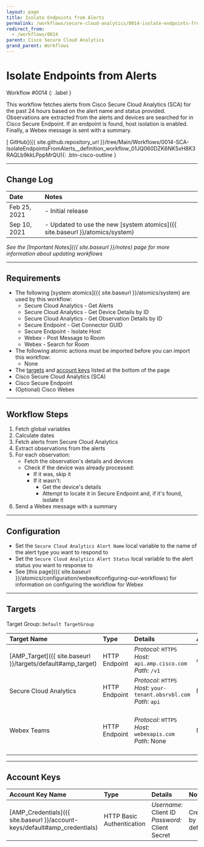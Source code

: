 ```yaml
---
layout: page
title: Isolate Endpoints from Alerts
permalink: /workflows/secure-cloud-analytics/0014-isolate-endpoints-from-alerts
redirect_from:
  - /workflows/0014
parent: Cisco Secure Cloud Analytics
grand_parent: Workflows
---
```


# Isolate Endpoints from Alerts
<div markdown="1">
Workflow #0014
{: .label }
</div>

This workflow fetches alerts from Cisco Secure Cloud Analytics (SCA) for the past 24 hours based on the alert name and status provided. Observations are extracted from the alerts and devices are searched for in Cisco Secure Endpoint. If an endpoint is found, host isolation is enabled. Finally, a Webex message is sent with a summary.

[<i class="fab fa-github mr-1"></i> GitHub]({{ site.github.repository_url }}/tree/Main/Workflows/0014-SCA-IsolateEndpointsFromAlerts__definition_workflow_01JQ060DZK6NK5xH8K3RAQLb9kkLPppMrQU){: .btn-cisco-outline }

---

## Change Log

| Date | Notes |
|:-----|:------|
| Feb 25, 2021 | - Initial release |
| Sep 10, 2021 | - Updated to use the new [system atomics]({{ site.baseurl }}/atomics/system) |

_See the [Important Notes]({{ site.baseurl }}/notes) page for more information about updating workflows_

---

## Requirements
* The following [system atomics]({{ site.baseurl }}/atomics/system) are used by this workflow:
	* Secure Cloud Analytics - Get Alerts
	* Secure Cloud Analytics - Get Device Details by ID
	* Secure Cloud Analytics - Get Observation Details by ID
	* Secure Endpoint - Get Connector GUID
	* Secure Endpoint - Isolate Host
	* Webex - Post Message to Room
	* Webex - Search for Room
* The following atomic actions must be imported before you can import this workflow:
	* None
* The [targets](#targets) and [account keys](#account-keys) listed at the bottom of the page
* Cisco Secure Cloud Analytics (SCA)
* Cisco Secure Endpoint
* (Optional) Cisco Webex

---

## Workflow Steps
1. Fetch global variables
1. Calculate dates
1. Fetch alerts from Secure Cloud Analytics
1. Extract observations from the alerts
1. For each observation:
	* Fetch the observation's details and devices
	* Check if the device was already processed:
		* If it was, skip it
		* If it wasn't:
			* Get the device's details
			* Attempt to locate it in Secure Endpoint and, if it's found, isolate it
1. Send a Webex message with a summary

---

## Configuration
* Set the `Secure Cloud Analytics Alert Name` local variable to the name of the alert type you want to respond to
* Set the `Secure Cloud Analytics Alert Status` local variable to the alert status you want to response to
* See [this page]({{ site.baseurl }}/atomics/configuration/webex#configuring-our-workflows) for information on configuring the workflow for Webex

---

## Targets
Target Group: `Default TargetGroup`

| Target Name | Type | Details | Account Keys | Notes |
|:------------|:-----|:--------|:-------------|:------|
| [AMP_Target]({{ site.baseurl }}/targets/default#amp_target) | HTTP Endpoint | _Protocol:_ `HTTPS`<br />_Host:_ `api.amp.cisco.com`<br />_Path:_ `/v1` | AMP_Credentials | Created by default |
| Secure Cloud Analytics | HTTP Endpoint | _Protocol:_ `HTTPS`<br />_Host:_ `your-tenant.obsrvbl.com`<br />_Path:_ `api` | None | |
| Webex Teams | HTTP Endpoint | _Protocol:_ `HTTPS`<br />_Host:_ `webexapis.com`<br />_Path:_ None | None | Not necessary if Webex activities are removed |

---

## Account Keys

| Account Key Name | Type | Details | Notes |
|:-----------------|:-----|:--------|:------|
| [AMP_Credentials]({{ site.baseurl }}/account-keys/default#amp_credentials) | HTTP Basic Authentication | _Username:_ Client ID<br />_Password:_ Client Secret | Created by default |
